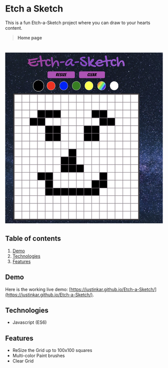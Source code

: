 # Etch a Sketch

This is a fun Etch-a-Sketch project where you can draw to your hearts content.

> **Home page**

# ![Etch a Sketch](images/screenshot.png)

## Table of contents

1. [Demo](#demo)
2. [Technologies](#technologies)
3. [Features](#features)

## Demo

Here is the working live demo:
[https://justinkar.github.io/Etch-a-Sketch/](https://justinkar.github.io/Etch-a-Sketch/).

## Technologies

- Javascript (ES6)

## Features

- ReSize the Grid up to 100x100 squares
- Multi-color Paint brushes
- Clear Grid
